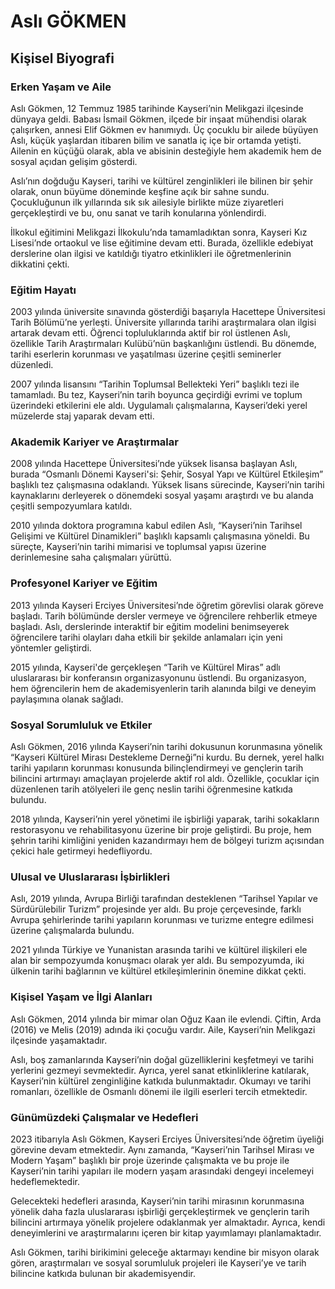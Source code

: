 # Aslı GÖKMEN

## Kişisel Biyografi

### Erken Yaşam ve Aile

Aslı Gökmen, 12 Temmuz 1985 tarihinde Kayseri’nin Melikgazi ilçesinde dünyaya geldi. Babası İsmail Gökmen, ilçede bir inşaat mühendisi olarak çalışırken, annesi Elif Gökmen ev hanımıydı. Üç çocuklu bir ailede büyüyen Aslı, küçük yaşlardan itibaren bilim ve sanatla iç içe bir ortamda yetişti. Ailenin en küçüğü olarak, abla ve abisinin desteğiyle hem akademik hem de sosyal açıdan gelişim gösterdi.

Aslı’nın doğduğu Kayseri, tarihi ve kültürel zenginlikleri ile bilinen bir şehir olarak, onun büyüme döneminde keşfine açık bir sahne sundu. Çocukluğunun ilk yıllarında sık sık ailesiyle birlikte müze ziyaretleri gerçekleştirdi ve bu, onu sanat ve tarih konularına yönlendirdi.

İlkokul eğitimini Melikgazi İlkokulu’nda tamamladıktan sonra, Kayseri Kız Lisesi’nde ortaokul ve lise eğitimine devam etti. Burada, özellikle edebiyat derslerine olan ilgisi ve katıldığı tiyatro etkinlikleri ile öğretmenlerinin dikkatini çekti. 

### Eğitim Hayatı

2003 yılında üniversite sınavında gösterdiği başarıyla Hacettepe Üniversitesi Tarih Bölümü’ne yerleşti. Üniversite yıllarında tarihi araştırmalara olan ilgisi artarak devam etti. Öğrenci topluluklarında aktif bir rol üstlenen Aslı, özellikle Tarih Araştırmaları Kulübü’nün başkanlığını üstlendi. Bu dönemde, tarihi eserlerin korunması ve yaşatılması üzerine çeşitli seminerler düzenledi.

2007 yılında lisansını “Tarihin Toplumsal Bellekteki Yeri” başlıklı tezi ile tamamladı. Bu tez, Kayseri’nin tarih boyunca geçirdiği evrimi ve toplum üzerindeki etkilerini ele aldı. Uygulamalı çalışmalarına, Kayseri’deki yerel müzelerde staj yaparak devam etti.

### Akademik Kariyer ve Araştırmalar

2008 yılında Hacettepe Üniversitesi’nde yüksek lisansa başlayan Aslı, burada “Osmanlı Dönemi Kayseri'si: Şehir, Sosyal Yapı ve Kültürel Etkileşim” başlıklı tez çalışmasına odaklandı. Yüksek lisans sürecinde, Kayseri’nin tarihi kaynaklarını derleyerek o dönemdeki sosyal yaşamı araştırdı ve bu alanda çeşitli sempozyumlara katıldı.

2010 yılında doktora programına kabul edilen Aslı, “Kayseri’nin Tarihsel Gelişimi ve Kültürel Dinamikleri” başlıklı kapsamlı çalışmasına yöneldi. Bu süreçte, Kayseri’nin tarihi mimarisi ve toplumsal yapısı üzerine derinlemesine saha çalışmaları yürüttü. 

### Profesyonel Kariyer ve Eğitim

2013 yılında Kayseri Erciyes Üniversitesi’nde öğretim görevlisi olarak göreve başladı. Tarih bölümünde dersler vermeye ve öğrencilere rehberlik etmeye başladı. Aslı, derslerinde interaktif bir eğitim modelini benimseyerek öğrencilere tarihi olayları daha etkili bir şekilde anlamaları için yeni yöntemler geliştirdi.

2015 yılında, Kayseri'de gerçekleşen “Tarih ve Kültürel Miras” adlı uluslararası bir konferansın organizasyonunu üstlendi. Bu organizasyon, hem öğrencilerin hem de akademisyenlerin tarih alanında bilgi ve deneyim paylaşımına olanak sağladı.

### Sosyal Sorumluluk ve Etkiler

Aslı Gökmen, 2016 yılında Kayseri’nin tarihi dokusunun korunmasına yönelik “Kayseri Kültürel Mirası Destekleme Derneği”ni kurdu. Bu dernek, yerel halkı tarihi yapıların korunması konusunda bilinçlendirmeyi ve gençlerin tarih bilincini artırmayı amaçlayan projelerde aktif rol aldı. Özellikle, çocuklar için düzenlenen tarih atölyeleri ile genç neslin tarihi öğrenmesine katkıda bulundu.

2018 yılında, Kayseri’nin yerel yönetimi ile işbirliği yaparak, tarihi sokakların restorasyonu ve rehabilitasyonu üzerine bir proje geliştirdi. Bu proje, hem şehrin tarihi kimliğini yeniden kazandırmayı hem de bölgeyi turizm açısından çekici hale getirmeyi hedefliyordu.

### Ulusal ve Uluslararası İşbirlikleri

Aslı, 2019 yılında, Avrupa Birliği tarafından desteklenen “Tarihsel Yapılar ve Sürdürülebilir Turizm” projesinde yer aldı. Bu proje çerçevesinde, farklı Avrupa şehirlerinde tarihi yapıların korunması ve turizme entegre edilmesi üzerine çalışmalarda bulundu.

2021 yılında Türkiye ve Yunanistan arasında tarihi ve kültürel ilişkileri ele alan bir sempozyumda konuşmacı olarak yer aldı. Bu sempozyumda, iki ülkenin tarihi bağlarının ve kültürel etkileşimlerinin önemine dikkat çekti.

### Kişisel Yaşam ve İlgi Alanları

Aslı Gökmen, 2014 yılında bir mimar olan Oğuz Kaan ile evlendi. Çiftin, Arda (2016) ve Melis (2019) adında iki çocuğu vardır. Aile, Kayseri’nin Melikgazi ilçesinde yaşamaktadır. 

Aslı, boş zamanlarında Kayseri’nin doğal güzelliklerini keşfetmeyi ve tarihi yerlerini gezmeyi sevmektedir. Ayrıca, yerel sanat etkinliklerine katılarak, Kayseri’nin kültürel zenginliğine katkıda bulunmaktadır. Okumayı ve tarihi romanları, özellikle de Osmanlı dönemi ile ilgili eserleri tercih etmektedir.

### Günümüzdeki Çalışmalar ve Hedefleri

2023 itibarıyla Aslı Gökmen, Kayseri Erciyes Üniversitesi’nde öğretim üyeliği görevine devam etmektedir. Aynı zamanda, “Kayseri’nin Tarihsel Mirası ve Modern Yaşam” başlıklı bir proje üzerinde çalışmakta ve bu proje ile Kayseri’nin tarihi yapıları ile modern yaşam arasındaki dengeyi incelemeyi hedeflemektedir.

Gelecekteki hedefleri arasında, Kayseri’nin tarihi mirasının korunmasına yönelik daha fazla uluslararası işbirliği gerçekleştirmek ve gençlerin tarih bilincini artırmaya yönelik projelere odaklanmak yer almaktadır. Ayrıca, kendi deneyimlerini ve araştırmalarını içeren bir kitap yayımlamayı planlamaktadır.

Aslı Gökmen, tarihi birikimini geleceğe aktarmayı kendine bir misyon olarak gören, araştırmaları ve sosyal sorumluluk projeleri ile Kayseri’ye ve tarih bilincine katkıda bulunan bir akademisyendir.